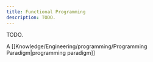 ```yaml
---
title: Functional Programming
description: TODO.
---
```

TODO.

A [[Knowledge/Engineering/programming/Programming Paradigm|programming paradigm]]

